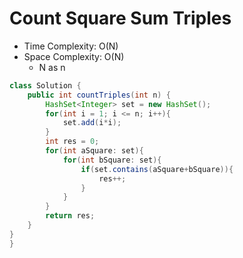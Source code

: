 # Count Square Sum Triples

- Time Complexity: O(N)
- Space Complexity: O(N)
  - N as n

```java
class Solution {
    public int countTriples(int n) {
        HashSet<Integer> set = new HashSet();
        for(int i = 1; i <= n; i++){
            set.add(i*i);
        }
        int res = 0;
        for(int aSquare: set){
            for(int bSquare: set){
                if(set.contains(aSquare+bSquare)){
                    res++;
                }
            }
        }
        return res;
    }
}
}
```
